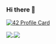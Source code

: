 ### Hi there 👋

[![42 Profile Card](https://1337-readme.vercel.app/api/profile?cursus=42&dark=true&login=aelouarg)](https://github.com/mohouyizme/1337-readme)

<a href="https://github.com/drslax?tab=repositories">
  <img align="center" src="https://github-readme-stats.vercel.app/api/top-langs/?username=drslax&theme=dark"/>
</a>
<a href="https://github.com/drslax?tab=repositories">
 <img align="center" src="https://github-readme-stats.vercel.app/api?username=drslax&show_icons=true&theme=dark">
</a>

<!--
**drslax/drslax** is a ✨ _special_ ✨ repository because its `README.md` (this file) appears on your GitHub profile.

Here are some ideas to get you started:

- 🔭 I’m currently working on ...
- 🌱 I’m currently learning ...
- 👯 I’m looking to collaborate on ...
- 🤔 I’m looking for help with ...
- 💬 Ask me about ...
- 📫 How to reach me: ...
- 😄 Pronouns: ...
- ⚡ Fun fact: ...
-->
